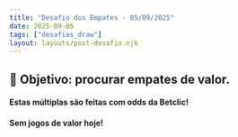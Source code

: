 ```yaml
---
title: "Desafio dos Empates - 05/09/2025"
date: 2025-09-05
tags: ["desafios_draw"]
layout: layouts/post-desafio.njk
---
```


## 🎯 Objetivo: procurar empates de valor.  

#### Estas múltiplas são feitas com odds da Betclic!

#### Sem jogos de valor hoje!
